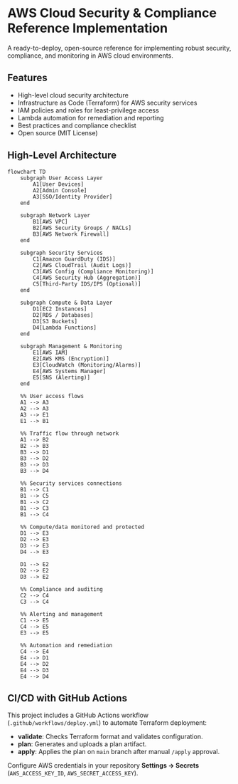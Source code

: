 # AWS Cloud Security & Compliance Reference Implementation

A ready-to-deploy, open-source reference for implementing robust security, compliance, and monitoring in AWS cloud environments.

## Features

- High-level cloud security architecture
- Infrastructure as Code (Terraform) for AWS security services
- IAM policies and roles for least-privilege access
- Lambda automation for remediation and reporting
- Best practices and compliance checklist
- Open source (MIT License)

## High-Level Architecture

```mermaid
flowchart TD
    subgraph User Access Layer
        A1[User Devices]
        A2[Admin Console]
        A3[SSO/Identity Provider]
    end

    subgraph Network Layer
        B1[AWS VPC]
        B2[AWS Security Groups / NACLs]
        B3[AWS Network Firewall]
    end

    subgraph Security Services
        C1[Amazon GuardDuty (IDS)]
        C2[AWS CloudTrail (Audit Logs)]
        C3[AWS Config (Compliance Monitoring)]
        C4[AWS Security Hub (Aggregation)]
        C5[Third-Party IDS/IPS (Optional)]
    end

    subgraph Compute & Data Layer
        D1[EC2 Instances]
        D2[RDS / Databases]
        D3[S3 Buckets]
        D4[Lambda Functions]
    end

    subgraph Management & Monitoring
        E1[AWS IAM]
        E2[AWS KMS (Encryption)]
        E3[CloudWatch (Monitoring/Alarms)]
        E4[AWS Systems Manager]
        E5[SNS (Alerting)]
    end

    %% User access flows
    A1 --> A3
    A2 --> A3
    A3 --> E1
    E1 --> B1

    %% Traffic flow through network
    A1 --> B2
    B2 --> B3
    B3 --> D1
    B3 --> D2
    B3 --> D3
    B3 --> D4

    %% Security services connections
    B1 --> C1
    B1 --> C5
    B1 --> C2
    B1 --> C3
    B1 --> C4

    %% Compute/data monitored and protected
    D1 --> E3
    D2 --> E3
    D3 --> E3
    D4 --> E3

    D1 --> E2
    D2 --> E2
    D3 --> E2

    %% Compliance and auditing
    C2 --> C4
    C3 --> C4

    %% Alerting and management
    C1 --> E5
    C4 --> E5
    E3 --> E5

    %% Automation and remediation
    C4 --> E4
    E4 --> D1
    E4 --> D2
    E4 --> D3
    E4 --> D4
```
## CI/CD with GitHub Actions

This project includes a GitHub Actions workflow (`.github/workflows/deploy.yml`) to automate Terraform deployment:
- **validate**: Checks Terraform format and validates configuration.
- **plan**: Generates and uploads a plan artifact.
- **apply**: Applies the plan on `main` branch after manual `/apply` approval.

Configure AWS credentials in your repository **Settings → Secrets** (`AWS_ACCESS_KEY_ID`, `AWS_SECRET_ACCESS_KEY`).
